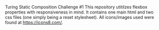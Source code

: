 Turing Static Composition Challenge #1
This repository utitilzes flexbox properties with responsiveness in mind. 
It contains one main html and two css files (one simply being a reset stylesheet).
All icons/images used were found at https://icons8.com/.
